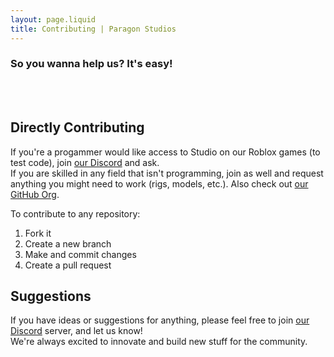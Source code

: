 ```yaml
---
layout: page.liquid
title: Contributing | Paragon Studios
---
```


### So you wanna help us? It's easy!

<br><br>
## Directly Contributing
If you're a progammer would like access to Studio on our Roblox games (to test code), join [our Discord](https://discord.gg/7Up7E66yZZ) and ask.<br>
If you are skilled in any field that isn't programming, join as well and request anything you might need to work (rigs, models, etc.).
Also check out [our GitHub Org](https://github.com/Paragon-Studios).

To contribute to any repository:
1. Fork it
2. Create a new branch
3. Make and commit changes
4. Create a pull request


## Suggestions
If you have ideas or suggestions for anything, please feel free to join [our Discord](https://discord.gg/7Up7E66yZZ) server, and let us know!<br>
We're always excited to innovate and build new stuff for the community.
